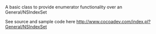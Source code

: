 A basic class to provide enumerator functionality over an General/NSIndexSet

See source and sample code here  http://www.cocoadev.com/index.pl?General/NSIndexSet